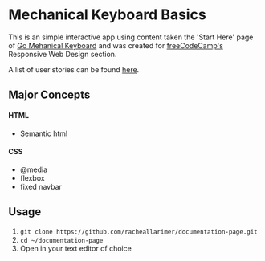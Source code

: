 # Mechanical Keyboard Basics

This is an simple interactive app using content taken the 'Start Here' page of [Go Mehanical Keyboard](GoMechanicalKeyboard.com) and was created for [freeCodeCamp's](https://www.freecodecamp.org/learn/responsive-web-design/responsive-web-design-projects/build-a-technical-documentation-page) Responsive Web Design section. 

A list of user stories can be found [here](https://www.freecodecamp.org/learn/responsive-web-design/responsive-web-design-projects/build-a-technical-documentation-page).

## Major Concepts
#### HTML
  * Semantic html
#### CSS
  * @media
  * flexbox
  * fixed navbar

## Usage
1. ```git clone https://github.com/racheallarimer/documentation-page.git```
2. ```cd ~/documentation-page```
3. Open in your text editor of choice